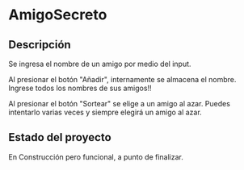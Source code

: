 <h1>AmigoSecreto</h1>

<h2>Descripción</h2>
<p>Se ingresa el nombre de un amigo por medio del input.<p>
<p>Al presionar el botón "Añadir", internamente se almacena el nombre. Ingrese todos los nombres de sus amigos!!</p>
<p>Al presionar el botón "Sortear" se elige a un amigo al azar. Puedes intentarlo varias veces y siempre elegirá un amigo al azar.</p>

<h2>Estado del proyecto</h2>
<p>En Construcción pero funcional, a punto de finalizar.</p>
